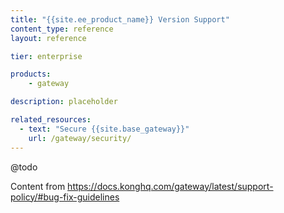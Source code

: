 ```yaml
---
title: "{{site.ee_product_name}} Version Support"
content_type: reference
layout: reference

tier: enterprise

products:
    - gateway

description: placeholder

related_resources:
  - text: "Secure {{site.base_gateway}}"
    url: /gateway/security/
---
```


@todo

Content from https://docs.konghq.com/gateway/latest/support-policy/#bug-fix-guidelines


